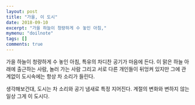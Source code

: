```yaml
---
layout: post
title: "가을, 이 도시"
date: 2018-09-10
excerpt: "가을 하늘이 청량하게 수 놓인 아침,"
mymenu: "doilnote"
tags: []
comments: true
---
```


가을 하늘이 청량하게 수 놓인 아침,
특유의 차디찬 공기가 마음에 든다.
이 맑은 하늘 아래에
출근하는 사람, 놀러 가는 사람
그리고 서로 다른 개인들이 뒤엉켜 있지만
그에 관계없이 도시속에는 항상
차 소리가 들린다.

생각해보건대,
도시는 차 소리와 공기 냄새로 특정 지어진다.
계절의 변화와 변하지 않는 일상
그게 이 도시다.
